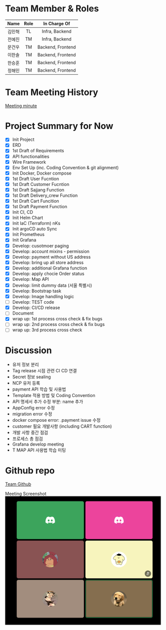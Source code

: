 # Team Member & Roles

|  Name  | Role |   In Charge Of    |
| :----: | :--: | :---------------: |
| 김민혁 |  TL  |  Infra, Backend   |
| 전예진 |  TM  |  Infra, Backend   |
| 문건우 |  TM  | Backend, Frontend |
| 이한솔 |  TM  | Backend, Frontend |
| 한승훈 |  TM  | Backend, Frontend |
| 정해민 |  TM  | Backend, Frontend |

# Team Meeting History

[Meeting minute](https://fire-apartment-b43.notion.site/e3775dbe88524b058529220b0a2aa035?v=c55a0ef54b74481999feaec9019143e3&pvs=4)

# Project Summary for Now

- [x] Init Project
- [x] ERD
- [x] 1st Draft of Requirements
- [x] API functionalities
- [x] Wire Framework
- [x] Env Set Up (inc. Coding Convention & git alignment)
- [x] Init Docker, Docker compose
- [x] 1st Draft User Fucntion
- [x] 1st Draft Customer Fucntion
- [x] 1st Draft Sajjang Function
- [x] 1st Draft Delivery_crew Function
- [x] 1st Draft Cart Funcition
- [x] 1st Draft Payment Function
- [x] Init CI, CD
- [x] Init Helm Chart
- [x] Init IaC (Terraform) nKs
- [x] Init argoCD auto Sync
- [x] Init Prometheus
- [x] Init Grafana
- [x] Develop: cusotmoer paging
- [x] Develop: account mixins - permission
- [x] Develop: payment without US address
- [x] Develop: bring up all store address
- [x] Develop: additional Grafana function
- [x] Develop: apply chocie Order status
- [x] Develop: Map API
- [x] Develop: limit dummy data (서울 특별시)
- [x] Develop: Bootstrap task
- [x] Develop: Image handling logic
- [ ] Develop: TEST code
- [x] Develop: CI/CD release
- [ ] Document
- [x] wrap up: 1st process cross check & fix bugs
- [ ] wrap up: 2nd process cross check & fix bugs
- [ ] wrap up: 3rd process cross check

# Discussion

- 유저 정보 분리
- Tag release 시점 관련 CI CD 연결
- Secret 정보 sealing
- NCP 유저 등록
- payment API 학습 및 사용법
- Template 적용 방법 및 Coding Convention
- API 명세서 추가 수정 부분: name 추가
- AppConfig error 수정
- migration error 수정
- docker compose error: .payment issue 수정
- customer 필요 개발사항 (including CART function)
- 개발 사항 중간 점검
- 프로세스 총 점검
- Grafana develop meeting
- T MAP API 사용법 학습 미팅

# Github repo

[Team Github](https://github.com/likelion-backend-6th/delivery_app)

Meeting Screenshot
![팀회의 이미지](/static/images/teamscreenshot.png)
